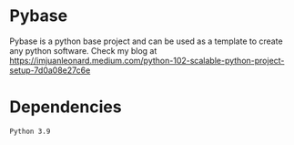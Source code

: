 # Pybase

Pybase is a python base project and can be used as a template to create any python software.
Check my blog at https://imjuanleonard.medium.com/python-102-scalable-python-project-setup-7d0a08e27c6e

# Dependencies

```
Python 3.9
```

